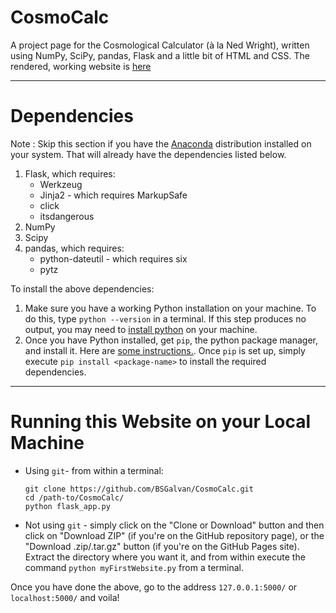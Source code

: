 # CosmoCalc
A project page for the Cosmological Calculator (à la Ned Wright), written using NumPy, SciPy, pandas, Flask and a little bit of HTML and CSS. The rendered, working website is [here](http://bsgalvan98.pythonanywhere.com/)

---

# Dependencies
Note : Skip this section if you have the [Anaconda](https://www.anaconda.com/distribution/) distribution installed on your system. That will already have the dependencies listed below.

1. Flask, which requires:
	* Werkzeug
	* Jinja2 - which requires MarkupSafe
	* click
	* itsdangerous
2. NumPy
3. Scipy
4. pandas, which requires:
	* python-dateutil - which requires six
	* pytz

To install the above dependencies:

1. Make sure you have a working Python installation on your machine. To do this, type `python --version` in a terminal. If this step produces no output, you may need to [install python](https://www.python.org/downloads/) on your machine. 
2. Once you have Python installed, get `pip`, the python package manager, and install it. Here are [some instructions.](https://pip.pypa.io/en/stable/installing/). Once `pip` is set up, simply execute `pip install <package-name>` to install the required dependencies.

---

# Running this Website on your Local Machine

- Using `git`- from within a terminal:
	```shell
	git clone https://github.com/BSGalvan/CosmoCalc.git
	cd /path-to/CosmoCalc/
	python flask_app.py
	```
- Not using `git` - simply click on the "Clone or Download" button and then click on "Download ZIP" (if you're on the GitHub repository page), or the "Download .zip/.tar.gz" button (if you're on the GitHub Pages site). Extract the directory where you want it, and from within execute the command `python myFirstWebsite.py` from a terminal.

Once you have done the above, go to the address `127.0.0.1:5000/` or `localhost:5000/` and voila!
 
